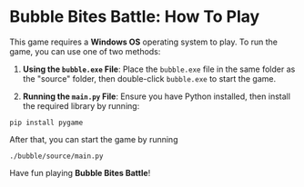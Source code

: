 # Bubble Bites Battle: How To Play

This game requires a **Windows OS** operating system to play. To run the game, you can use one of two methods:

1. **Using the `bubble.exe` File**: Place the `bubble.exe` file in the same folder as the "source" folder, then double-click `bubble.exe` to start the game.

2. **Running the `main.py` File**: Ensure you have Python installed, then install the required library by running:

```
pip install pygame
```

 After that, you can start the game by running 

```
./bubble/source/main.py
```

Have fun playing **Bubble Bites Battle**!
